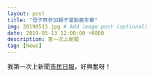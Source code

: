 ```yaml
---
layout: post
title: "母子齊參加親子運動嘉年華"
img: 20190513.jpg # Add image post (optional)
date: 2019-05-13 12:00:00 +0800
description: 第一次上新聞
tag: [News]
---
```

我第一次上新聞[市民日報](https://www.facebook.com/permalink.php?story_fbid=2214632645318835&id=795087187273395)，好興奮呀！
